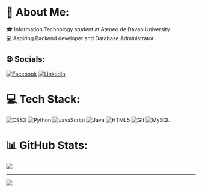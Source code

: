 # 💫 About Me:
🎓 Information Technology student at Ateneo de Davao University<br>💻 Aspiring Backend developer and Database Administrator


## 🌐 Socials:
[![Facebook](https://img.shields.io/badge/Facebook-%231877F2.svg?logo=Facebook&logoColor=white)](https://facebook.com/pacanza.bernard) [![LinkedIn](https://img.shields.io/badge/LinkedIn-%230077B5.svg?logo=linkedin&logoColor=white)](https://linkedin.com/in/bernardpacanza4884) 

# 💻 Tech Stack:
![CSS3](https://img.shields.io/badge/css3-%231572B6.svg?style=for-the-badge&logo=css3&logoColor=white) ![Python](https://img.shields.io/badge/python-3670A0?style=for-the-badge&logo=python&logoColor=ffdd54) ![JavaScript](https://img.shields.io/badge/javascript-%23323330.svg?style=for-the-badge&logo=javascript&logoColor=%23F7DF1E) ![Java](https://img.shields.io/badge/java-%23ED8B00.svg?style=for-the-badge&logo=openjdk&logoColor=white) ![HTML5](https://img.shields.io/badge/html5-%23E34F26.svg?style=for-the-badge&logo=html5&logoColor=white) ![Git](https://img.shields.io/badge/git-%23F05033.svg?style=for-the-badge&logo=git&logoColor=white) ![MySQL](https://img.shields.io/badge/mysql-4479A1.svg?style=for-the-badge&logo=mysql&logoColor=white)

# 📊 GitHub Stats:
![](https://github-readme-stats.vercel.app/api/top-langs/?username=hyakumachi&theme=radical&hide_border=false&include_all_commits=false&count_private=false&layout=compact)

---
[![](https://visitcount.itsvg.in/api?id=hyakumachi&icon=0&color=8)](https://visitcount.itsvg.in)

<!-- Proudly created with GPRM ( https://gprm.itsvg.in ) -->
